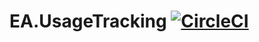 # EA.UsageTracking [![CircleCI](https://circleci.com/gh/dof-dss/EA.UsageTracking.svg?style=svg)](https://circleci.com/gh/dof-dss/EA.UsageTracking)
 
